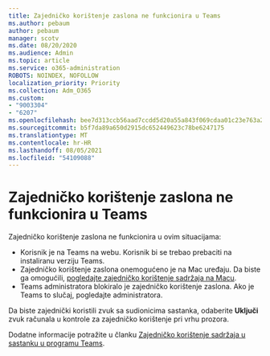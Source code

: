 ```yaml
---
title: Zajedničko korištenje zaslona ne funkcionira u Teams
ms.author: pebaum
author: pebaum
manager: scotv
ms.date: 08/20/2020
ms.audience: Admin
ms.topic: article
ms.service: o365-administration
ROBOTS: NOINDEX, NOFOLLOW
localization_priority: Priority
ms.collection: Adm_O365
ms.custom:
- "9003304"
- "6207"
ms.openlocfilehash: bee7d313ccb56aad7ccdd5d20a55a843f069cdaa01c23e763a253c54a2ad55ce
ms.sourcegitcommit: b5f7da89a650d2915dc652449623c78be6247175
ms.translationtype: MT
ms.contentlocale: hr-HR
ms.lasthandoff: 08/05/2021
ms.locfileid: "54109088"
---
```

# <a name="screen-sharing-not-working-in-teams"></a>Zajedničko korištenje zaslona ne funkcionira u Teams

Zajedničko korištenje zaslona ne funkcionira u ovim situacijama:

- Korisnik je na Teams na webu. Korisnik bi se trebao prebaciti na instaliranu verziju Teams.
- Zajedničko korištenje zaslona onemogućeno je na Mac uređaju. Da biste ga omogućili,  [pogledajte zajedničko korištenje sadržaja na Macu](https://support.microsoft.com/office/fcc2bf59-aecd-4481-8f99-ce55dd836ce8#bkmk_sharecontentonmac).
- Teams administratora blokiralo je zajedničko korištenje zaslona. Ako je Teams to slučaj, pogledajte administratora.  

Da biste zajednički koristili zvuk sa sudionicima sastanka, odaberite  **Uključi**  zvuk računala u kontrole za zajedničko korištenje pri vrhu prozora.

Dodatne informacije potražite u članku [Zajedničko korištenje sadržaja u sastanku u programu Teams](https://support.microsoft.com/office/fcc2bf59-aecd-4481-8f99-ce55dd836ce8).
